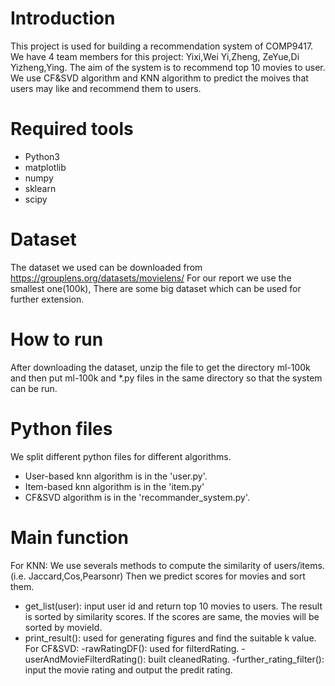 # Introduction
This project is used for building a recommendation system of COMP9417. We have 4 team members for this project: Yixi,Wei Yi,Zheng, ZeYue,Di Yizheng,Ying.
The aim of the system is to recommend top 10 movies to user. We use CF&SVD algorithm and KNN algorithm to predict the moives that users may like and recommend them to users.

# Required tools
- Python3
- matplotlib
- numpy
- sklearn
- scipy

# Dataset
The dataset we used can be downloaded from https://grouplens.org/datasets/movielens/
For our report we use the smallest one(100k),
There are some big dataset which can be used for further extension.

# How to run
After downloading the dataset, unzip the file to get the directory ml-100k and then put ml-100k and *.py files in the same directory so that the system can be run.

# Python files
We split different python files for different algorithms.
- User-based knn algorithm is in the 'user.py'.
- Item-based knn algorithm is in the 'item.py'
- CF&SVD algorithm is in the 'recommander_system.py'.

# Main function
For KNN:
We use severals methods to compute the similarity of users/items.(i.e. Jaccard,Cos,Pearsonr)
Then we predict scores for movies and sort them.
- get_list(user): input user id and return top 10 movies to users. The result is sorted by similarity scores. If the scores are same, the movies will be sorted by movieId.
- print_result(): used for generating figures and find the suitable k value.
For CF&SVD:
-rawRatingDF(): used for filterdRating.
-userAndMovieFilterdRating(): built cleanedRating.
-further_rating_filter(): input the movie rating and output the predit rating.
